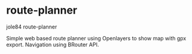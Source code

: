 # route-planner
 jole84 route-planner  

Simple web based route planner using Openlayers to show map with gpx export. Navigation using BRouter API.